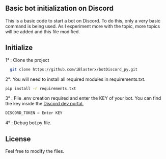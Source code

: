 
## Basic bot initialization on Discord

This is a basic code to start a bot on Discord. To do this, only a very basic command is being used. As I experiment more with the topic, more topics will be added and this file modified.


    
## Initialize

1° : Clone the project

```bash
  git clone https://github.com/iBlasterx/botDiscord_py.git
```


2°: You will need to install all required modules in requirements.txt.

```bash
pip install -r requirements.txt
```
    
3° : File .env creation required and enter the KEY of your bot. You can find the key inside the [Discord dev portal.](https://discord.com/developers/applications)

```python
DISCORD_TOKEN = Enter KEY
```
4° : Debug bot.py file.

## License

Feel free to modify the files.

